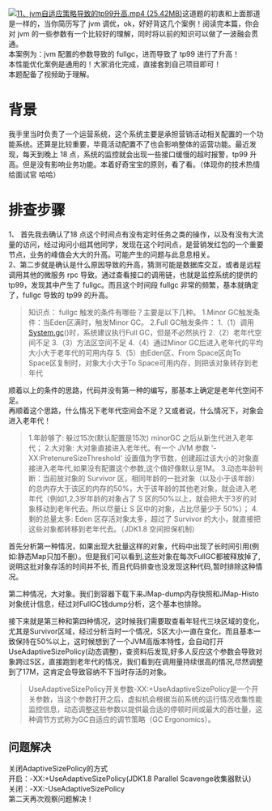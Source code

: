 [![11、jvm自适应策略导致的tp99升高.mp4 (25.42MB)](https://gw.alipayobjects.com/mdn/prod_resou/afts/img/A*NNs6TKOR3isAAAAAAAAAAABkARQnAQ)](https://www.yuque.com/docs/176645979?_lake_card=%7B%22status%22%3A%22done%22%2C%22name%22%3A%2211%E3%80%81jvm%E8%87%AA%E9%80%82%E5%BA%94%E7%AD%96%E7%95%A5%E5%AF%BC%E8%87%B4%E7%9A%84tp99%E5%8D%87%E9%AB%98.mp4%22%2C%22size%22%3A26656834%2C%22taskId%22%3A%22u1fa5e10b-4e8a-4d07-ae8f-5bc4e294d34%22%2C%22taskType%22%3A%22upload%22%2C%22url%22%3Anull%2C%22cover%22%3Anull%2C%22videoId%22%3A%22inputs%2Fprod%2Fyuque%2F2024%2F29413969%2Fmp4%2F1719845113760-f32e7b89-3b85-41df-ac03-33ba0da5a2fb.mp4%22%2C%22download%22%3Afalse%2C%22__spacing%22%3A%22both%22%2C%22id%22%3A%22UpTlH%22%2C%22margin%22%3A%7B%22top%22%3Atrue%2C%22bottom%22%3Atrue%7D%2C%22card%22%3A%22video%22%7D#UpTlH)这道题的初衷和上面那道是一样的，当你简历写了 jvm 调优，ok，好好背这几个案例！阅读完本篇，你会对 jvm 的一些参数有一个比较好的理解，同时将以前的知识可以做了一波融会贯通。<br />本案例为：jvm 配置的参数导致的 fullgc，进而导致了 tp99 进行了升高！<br />本性能优化案例是通用的！大家消化完成，直接套到自己项目即可！<br />本题配备了视频助于理解。
# 背景
我手里当时负责了一个运营系统，这个系统主要是承担营销活动相关配置的一个功能系统。还算是比较重要，毕竟活动配置不了也会影响整体的运营功能。最近发现，每天到晚上 18 点，系统的监控就会出现一些接口缓慢的超时报警，tp99 升高。但是没有影响业务功能。本着好奇宝宝的原则，看了看。（体现你的技术热情给面试官 哈哈）
# 排查步骤
1、 首先我去确认了18 点这个时间点有没有定时任务之类的操作，以及有没有大流量的访问，经过询问小组其他同学，发现在这个时间点，是营销发红包的一个重要节点，业务的峰值会大大的升高。可能产生的问题与此息息相关。<br />2、第二步就是确认是什么原因导致的升高，猜测可能是数据库交互，或者是远程调用其他的微服务 rpc 导致。通过查看接口的调用链，也就是监控系统的提供的 tp99，发现其中产生了 fullgc。而且这个时间段 fullgc 非常的频繁，基本就确定了，fullgc 导致的 tp99 的升高。
> 知识点：
> fullgc 触发的条件有哪些？主要是以下几种。
> 1.Minor GC触发条件：当Eden区满时，触发Minor GC。
> 2.Full GC触发条件：
> 1.（1）调用[System.gc](http://system.gc/)()时，系统建议执行Full GC，但是不必然执行
> 2.（2）老年代空间不足
> 3.（3）方法区空间不足
> 4.（4）通过Minor GC后进入老年代的平均大小大于老年代的可用内存
> 5.（5）由Eden区、From Space区向To Space区复制时，对象大小大于To Space可用内存，则把该对象转存到老年代

顺着以上的条件的思路，代码并没有第一种的编写，那基本上确定是老年代空间不足。<br />再顺着这个思路，什么情况下老年代空间会不足？又或者说，什么情况下，对象会进入老年代！
> 1.年龄够了: 躲过15次(默认配置是15次) minorGC 之后从新生代进入老年代；
> 2.大对象: 大对象直接进入老年代。有一个 JVM 参数 '-XX:PretenureSizeThreshold' 设置值为字节数，创建超过该大小的对象直接进入老年代,如果没有配置这个参数,这个值好像默认是1M。
> 3.动态年龄判断：当前放对象的 Survivor 区，相同年龄的一批对象（以及小于该年龄）的总内存大于该区的内存的50%，大于该年龄的其他老对象，就会进入老年代（例如1,2,3岁年龄的对象占了 S 区的50%以上，就会把大于3岁的对象移动到老年代去。所以尽量让 S 区中的对象，占比尽量少于 50%）；
> 4.剩的总量太多: Eden 区存活对象太多，超过了 Survivor 的大小，就直接把这些对象都转移到老年代去。（JDK1.8 空间担保机制）


首先分析第一种情况，如果出现大批量这样的对象，代码中出现了长时间引用(例如:静态Map只加不删）。但是我们可以看到,这些对象在每次FullGC都被释放掉了,说明这批对象存活的时间并不长, 而且代码排查也没发现这种代码,暂时排除这种情况。

第二种情况，大对象。我们到容器下载下来JMap-dump内存快照和JMap-Histo对象统计信息，经过对FullGC钱dump分析，这个基本也排除。

接下来就是第三种和第四种情况，这时候我们需要取查看年轻代三块区域的变化，尤其是Survivor区域，经过分析当时一个情况，S区大小一直在变化，而且基本一致保持在50%以上，这时候想到了一个JVM高版本特性，会自动打开UseAdaptiveSizePolicy(动态调整)，查资料后发现,好多人反应这个参数会导致对象跨过S区，直接跑到老年代的情况，我们看到在调用量持续很高的情况,尽然调整到了17M，这肯定会导致容纳不下当时存活的对象。

> UseAdaptiveSizePolicy开关参数-XX:+UseAdaptiveSizePolicy是一个开关参数，当这个参数打开之后，虚拟机会根据当前系统的运行情况收集性能监控信息，动态调整这些参数以提供最合适的停顿时间或最大的吞吐量，这种调节方式称为GC自适应的调节策略（GC Ergonomics）。

## 问题解决
关闭AdaptiveSizePolicy的方式<br />开启：-XX:+UseAdaptiveSizePolicy(JDK1.8 Parallel Scavenge收集器默认)<br />关闭：-XX:-UseAdaptiveSizePolicy<br />第二天再次观察问题解决！
